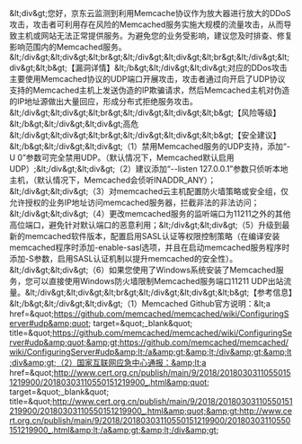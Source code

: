 &amp;lt;div&amp;gt;您好，京东云监测到利用Memcache协议作为放大器进行放大的DDoS攻击，攻击者可利用存在风险的Memcached服务实施大规模的流量攻击，从而导致主机或网站无法正常提供服务。为避免您的业务受影响，建议您及时排查、修复影响范围内的Memcached服务。&amp;lt;/div&amp;gt;&amp;lt;div&amp;gt;&amp;lt;br&amp;gt;&amp;lt;/div&amp;gt;&amp;lt;div&amp;gt;&amp;lt;br&amp;gt;&amp;lt;/div&amp;gt;&amp;lt;div&amp;gt;&amp;lt;b&amp;gt;【漏洞详情】&amp;lt;/b&amp;gt;&amp;lt;/div&amp;gt;&amp;lt;div&amp;gt;对应的DDos攻击主要使用Memcached协议的UDP端口开展攻击，攻击者通过向开启了UDP协议支持的Memcached主机上发送伪造的IP欺骗请求，然后Memcached主机对伪造的IP地址源做出大量回应，形成分布式拒绝服务攻击。&amp;lt;/div&amp;gt;&amp;lt;div&amp;gt;&amp;lt;br&amp;gt;&amp;lt;/div&amp;gt;&amp;lt;div&amp;gt;&amp;lt;b&amp;gt;【风险等级】&amp;lt;/b&amp;gt;&amp;lt;/div&amp;gt;&amp;lt;div&amp;gt;高危&amp;lt;/div&amp;gt;&amp;lt;div&amp;gt;&amp;lt;br&amp;gt;&amp;lt;/div&amp;gt;&amp;lt;div&amp;gt;&amp;lt;b&amp;gt;【安全建议】&amp;lt;/b&amp;gt;&amp;lt;/div&amp;gt;&amp;lt;div&amp;gt;（1）禁用Memcached服务的UDP支持，添加“-U 0”参数可完全禁用UDP。（默认情况下，Memcached默认启用UDP）;&amp;lt;/div&amp;gt;&amp;lt;div&amp;gt;（2）建议添加“--listen 127.0.0.1”参数只侦听本地主机，（默认情况下，Memcached会侦听INADDR_ANY）；&amp;lt;/div&amp;gt;&amp;lt;div&amp;gt;（3）对memcached云主机配置防火墙策略或安全组，仅允许授权的业务IP地址访问memcached服务器，拦截非法的非法访问；&amp;lt;/div&amp;gt;&amp;lt;div&amp;gt;（4）更改memcached服务的监听端口为11211之外的其他高位端口，避免针对默认端口的恶意利用；&amp;lt;/div&amp;gt;&amp;lt;div&amp;gt;（5）升级到最新的memcached软件版本，配置启用SASL认证等权限控制策略（在编译安装memcached程序时添加-enable-sasl选项，并且在启动memcached服务程序时添加-S参数，启用SASL认证机制以提升memcached的安全性）。&amp;lt;/div&amp;gt;&amp;lt;div&amp;gt;（6）如果您使用了Windows系统安装了Memcached服务，您可以直接使用Windows防火墙限制Memcached服务端口11211 UDP出站流量。&amp;lt;/div&amp;gt;&amp;lt;div&amp;gt;&amp;lt;br&amp;gt;&amp;lt;/div&amp;gt;&amp;lt;div&amp;gt;&amp;lt;b&amp;gt;【参考信息】&amp;lt;/b&amp;gt;&amp;lt;/div&amp;gt;&amp;lt;div&amp;gt;（1）Memcached Github官方说明：&amp;lt;a href=&amp;quot;https://github.com/memcached/memcached/wiki/ConfiguringServer#udp&amp;quot; target=&amp;quot;_blank&amp;quot; title=&amp;quot;https://github.com/memcached/memcached/wiki/ConfiguringServer#udp&amp;quot;&amp;gt;https://github.com/memcached/memcached/wiki/ConfiguringServer#udp&amp;lt;/a&amp;gt;&amp;lt;/div&amp;gt;&amp;lt;div&amp;gt;（2）国家互联网应急中心通报：&amp;lt;a href=&amp;quot;http://www.cert.org.cn/publish/main/9/2018/20180303110550151219900/20180303110550151219900_.html&amp;quot; target=&amp;quot;_blank&amp;quot; title=&amp;quot;http://www.cert.org.cn/publish/main/9/2018/20180303110550151219900/20180303110550151219900_.html&amp;quot;&amp;gt;http://www.cert.org.cn/publish/main/9/2018/20180303110550151219900/20180303110550151219900_.html&amp;lt;/a&amp;gt;&amp;lt;/div&amp;gt;